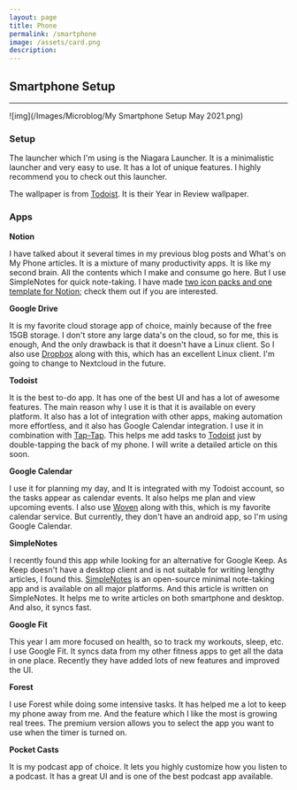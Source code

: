 ```yaml
---
layout: page
title: Phone
permalink: /smartphone
image: /assets/card.png
description: 
---
```


## Smartphone Setup
---
![img](/Images/Microblog/My Smartphone Setup May 2021.png)

### Setup

The launcher which I'm using is the Niagara Launcher. It is a minimalistic launcher and very easy to use. It has a lot of unique features. I highly recommend you to check out this launcher.

The wallpaper is from [Todoist](/resources/referrals/#todoist). It is their Year in Review wallpaper.

### Apps

**Notion**

I have talked about it several times in my previous blog posts and What's on My Phone articles. It is a mixture of many productivity apps. It is like my second brain. All the contents which I make and consume go here. But I use SimpleNotes for quick note-taking. I have made [two icon packs and one template for Notion](/blog/tags#notion); check them out if you are interested.

**Google Drive**

It is my favorite cloud storage app of choice, mainly because of the free 15GB storage. I don't store any large data's on the cloud, so for me, this is enough, And the only drawback is that it doesn't have a Linux client. So I also use [Dropbox](/resources/referrals/#dropbox) along with this, which has an excellent Linux client. I'm going to change to Nextcloud in the future.

**Todoist**

It is the best to-do app. It has one of the best UI and has a lot of awesome features. The main reason why I use it is that it is available on every platform. It also has a lot of integration with other apps, making automation more effortless, and it also has Google Calendar integration. I use it in combination with [Tap-Tap](https://github.com/KieronQuinn/TapTap). This helps me add tasks to [Todoist](/resources/referrals/#todoist) just by double-tapping the back of my phone. I will write a detailed article on this soon.

**Google Calendar**

I use it for planning my day, and It is integrated with my Todoist account, so the tasks appear as calendar events. It also helps me plan and view upcoming events. I also use [Woven](https://woven.com/ref/vyshnav0039) along with this, which is my favorite calendar service. But currently, they don't have an android app, so I'm using Google Calendar.

**SimpleNotes**

I recently found this app while looking for an alternative for Google Keep. As Keep doesn't have a desktop client and is not suitable for writing lengthy articles, I found this. [SimpleNotes](https://simplenote.com/) is an open-source minimal note-taking app and is available on all major platforms. And this article is written on SimpleNotes. It helps me to write articles on both smartphone and desktop. And also, it syncs fast.

**Google Fit**

This year I am more focused on health, so to track my workouts, sleep, etc. I use Google Fit. It syncs data from my other fitness apps to get all the data in one place. Recently they have added lots of new features and improved the UI.

**Forest**

I use Forest while doing some intensive tasks. It has helped me a lot to keep my phone away from me. And the feature which I like the most is growing real trees. The premium version allows you to select the app you want to use when the timer is turned on.

**Pocket Casts**

It is my podcast app of choice. It lets you highly customize how you listen to a podcast. It has a great UI and is one of the best podcast app available.